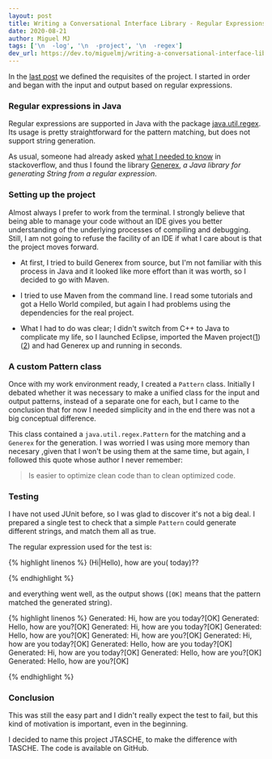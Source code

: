 ```yaml
---
layout: post
title: Writing a Conversational Interface Library - Regular Expressions for I/O
date: 2020-08-21
author: Miguel MJ
tags: ['\n  -log', '\n  -project', '\n  -regex']
dev_url: https://dev.to/miguelmj/writing-a-conversational-interface-library-part-3-55n4
---
```

In the [last post](https://dev.to/miguelmj/writing-a-conversational-interface-library-part-2-2iad) we defined the requisites of the project. I started in order and began with the input and output based on regular expressions.



### Regular expressions in Java

Regular expressions are supported in Java with the package [java.util.regex](https://docs.oracle.com/javase/8/docs/api/index.html?java/util/regex/package-summary.html). Its usage is pretty straightforward for the pattern matching, but does not support string generation.



As usual, someone had already asked [what I needed to know]((https://stackoverflow.com/a/22133/8757033)) in stackoverflow, and thus I found the library [Generex](https://github.com/mifmif/Generex/), _a Java library for generating String from a regular expression_.



### Setting up the project

Almost always I prefer to work from the terminal. I strongly believe that being able to manage your code without an IDE gives you better understanding of the underlying processes of compiling and debugging. Still, I am not going to refuse the facility of an IDE if what I care about is that the project moves forward.

- At first, I tried to build Generex from source, but I'm not familiar with this process in Java and it looked like more effort than it was worth, so I decided to go with Maven.

- I tried to use Maven from the command line. I read some tutorials and got a Hello World compiled, but again I had problems using the dependencies for the real project.

- What I had to do was clear; I didn't switch from C++ to Java to complicate my life, so I launched Eclipse, imported the Maven project([1](https://maven.apache.org/guides/getting-started/maven-in-five-minutes.html))([2](https://www.tutorialspoint.com/maven/maven_eclispe_ide.htm)) and had Generex up and running in seconds.



### A custom Pattern class

Once with my work environment ready, I created a `Pattern` class. Initially I debated whether it was necessary to make a unified class for the input and output patterns, instead of a separate one for each, but I came to the conclusion that for now I needed simplicity and in the end there was not a big conceptual difference.

This class contained a `java.util.regex.Pattern` for the matching and a `Generex` for the generation. I was worried I was using more memory than necesary ,given that I won't be using them at the same time, but again, I followed this quote whose author I never remember:

> Is easier to optimize clean code than to clean optimized code.



### Testing

I have not used JUnit before, so I was glad to discover it's not a big deal. I prepared a single test to check that a simple `Pattern` could generate different strings, and match them all as true.

The regular expression used for the test is:



{% highlight  linenos %}
(Hi|Hello), how are you( today)?\?

{% endhighlight %}



and everything went well, as the output shows (`[OK]` means that the pattern matched the generated string).



{% highlight  linenos %}
Generated: Hi, how are you today?[OK]
Generated: Hello, how are you?[OK]
Generated: Hi, how are you today?[OK]
Generated: Hello, how are you?[OK]
Generated: Hi, how are you?[OK]
Generated: Hi, how are you today?[OK]
Generated: Hello, how are you today?[OK]
Generated: Hi, how are you today?[OK]
Generated: Hello, how are you?[OK]
Generated: Hello, how are you?[OK]

{% endhighlight %}



### Conclusion

This was still the easy part and I didn't really expect the test to fail, but this kind of motivation is important, even in the beginning.



I decided to name this project JTASCHE, to make the difference with TASCHE. The code is available on GitHub.




